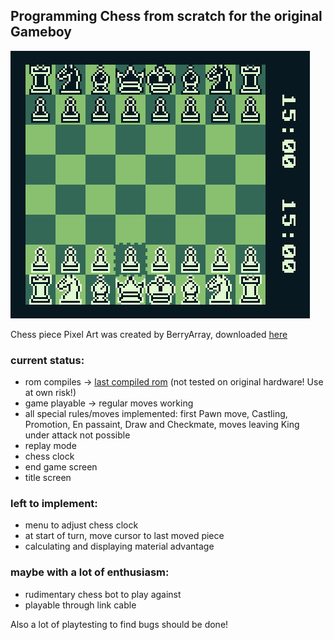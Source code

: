 ## Programming Chess from scratch for the original Gameboy

![example_pic](images/example_pic.png)

Chess piece Pixel Art was created by BerryArray, downloaded [here](https://berryarray.itch.io/chess-pieces-16x16-one-bit)

### current status:
- rom compiles -> [last compiled rom](/compiled_roms) (not tested on original hardware! Use at own risk!)
- game playable -> regular moves working
- all special rules/moves implemented:
    first Pawn move, Castling, Promotion, En passaint, Draw and Checkmate, moves leaving King under attack not possible
- replay mode
- chess clock
- end game screen
- title screen

### left to implement:
- menu to adjust chess clock
- at start of turn, move cursor to last moved piece
- calculating and displaying material advantage

### maybe with a lot of enthusiasm:
 - rudimentary chess bot to play against
 - playable through link cable

 Also a lot of playtesting to find bugs should be done!